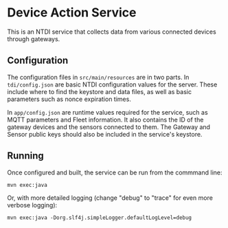 # Device Action Service

This is an NTDI service that collects data from various connected devices through gateways.

## Configuration

The configuration files in `src/main/resources` are in two parts. In `tdi/config.json` are basic NTDI configuration values for the server. These include where to find the keystore and data files, as well as basic parameters such as nonce expiration times.

In `app/config.json` are runtime values required for the service, such as MQTT parameters and Fleet information. It also contains the ID of the gateway devices and the sensors connected to them. The Gateway and Sensor public keys should also be included in the service's keystore.

## Running

Once configured and built, the service can be run from the commmand line:
```
mvn exec:java
```

Or, with more detailed logging (change "debug" to "trace" for even more verbose logging):
```
mvn exec:java -Dorg.slf4j.simpleLogger.defaultLogLevel=debug
```
